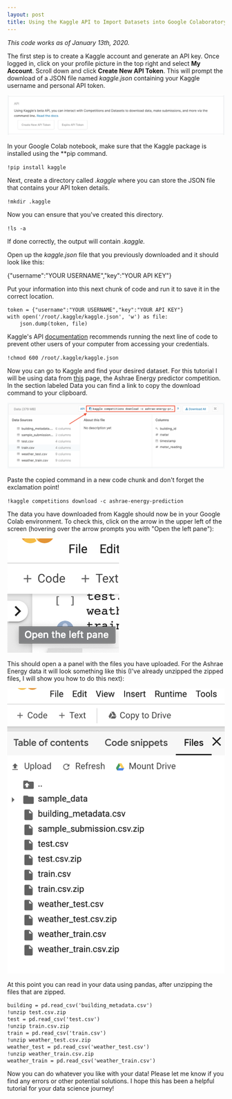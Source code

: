 ```yaml
---
layout: post
title: Using the Kaggle API to Import Datasets into Google Colaboratory
---
```

*This code works as of January 13th, 2020.*

The first step is to create a Kaggle account and generate an API key. Once logged in, click on your profile picture in the top right and select **My Account**. Scroll down and click **Create New API Token**. This will prompt the download of a JSON file named *kaggle.json* containing your Kaggle username and personal API token.

![](/img/blog1_1.png)

In your Google Colab notebook, make sure that the Kaggle package is installed using the **pip command.

`!pip install kaggle`

Next, create a directory called *.kaggle* where you can store the JSON file that contains your API token details.

`!mkdir .kaggle`

Now you can ensure that you've created this directory.

`!ls -a`

If done correctly, the output will contain *.kaggle.*

Open up the *kaggle.json* file that you previously downloaded and it should look like this:

{"username":"YOUR USERNAME","key":"YOUR API KEY"}

Put your information into this next chunk of code and run it to save it in the correct location.

```import json
token = {"username":"YOUR USERNAME","key":"YOUR API KEY"}
with open('/root/.kaggle/kaggle.json', 'w') as file:
    json.dump(token, file)
```

Kaggle's API [documentation](https://github.com/Kaggle/kaggle-api) recommends running the next line of code to prevent other users of your computer from accessing your credentials.

`!chmod 600 /root/.kaggle/kaggle.json`

Now you can go to Kaggle and find your desired dataset. For this tutorial I will be using data from [this](https://www.kaggle.com/c/ashrae-energy-prediction/data) page, the Ashrae Energy predictor competition. In the section labeled Data you can find a link to copy the download command to your clipboard.

![](/img/blog1_2.png)

Paste the copied command in a new code chunk and don't forget the exclamation point!

`!kaggle competitions download -c ashrae-energy-prediction`

The data you have downloaded from Kaggle should now be in your Google Colab environment. To check this, click on the arrow in the upper left of the screen (hovering over the arrow prompts you with "Open the left pane"):

![](/img/blog1_3.png)

This should open a a panel with the files you have uploaded. For the Ashrae Energy data it will look something like this (I've already unzipped the zipped files, I will show you how to do this next):

![](/img/blog1_4.png)

At this point you can read in your data using pandas, after unzipping the files that are zipped.

```import pandas as pd
building = pd.read_csv('building_metadata.csv')
!unzip test.csv.zip
test = pd.read_csv('test.csv')
!unzip train.csv.zip
train = pd.read_csv('train.csv')
!unzip weather_test.csv.zip
weather_test = pd.read_csv('weather_test.csv')
!unzip weather_train.csv.zip
weather_train = pd.read_csv('weather_train.csv')
```

Now you can do whatever you like with your data! Please let me know if you find any errors or other potential solutions. I hope this has been a helpful tutorial for your data science journey!
